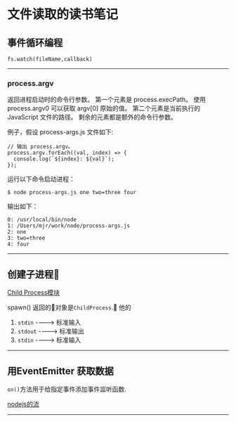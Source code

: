 # 文件读取的读书笔记

## 事件循环编程

```
fs.watch(fileName,callback)
```
******

### **process.argv**

返回进程启动时的命令行参数。 第一个元素是 process.execPath。 使用 process.argv0 可以获取 argv[0] 原始的值。 第二个元素是当前执行的 JavaScript 文件的路径。 剩余的元素都是额外的命令行参数。

例子，假设 process-args.js 文件如下:
```
// 输出 process.argv。
process.argv.forEach((val, index) => {
  console.log(`${index}: ${val}`);
});
```
运行以下命令启动进程：
```
$ node process-args.js one two=three four
```
输出如下：
```
0: /usr/local/bin/node
1: /Users/mjr/work/node/process-args.js
2: one
3: two=three
4: four
```
*****

## 创建子进程
[Child Process模块](http://nodejs.cn/api/child_process.html#child_process_child_process_spawn_command_args_options)

spawn() 返回的对象是`ChildProcess`. 他的
1. `stdin`  ---->   标准输入
2. `stdout` ---->   标准输出
3. `stdin`  ---->   标准输入


***

## 用EventEmitter 获取数据

`on()`方法用于给指定事件添加事件监听函数.

[nodejs的流](http://nodejs.cn/api/stream.html#stream_organization_of_this_document)
***

